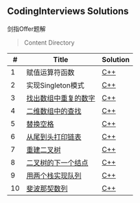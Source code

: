 ## CodingInterviews Solutions
剑指Offer题解

> Content Directory

|#|Title|Solution|
|---|---|---|
|1|赋值运算符函数|[C++](https://github.com/htdwade/CodingInterviews/blob/master/01.AssignmentOperator/AssignmentOperator.cpp)|
|2|实现Singleton模式|[C++](https://github.com/htdwade/CodingInterviews/blob/master/02.Singleton/Singleton.cpp)|
|3|[找出数组中重复的数字](https://www.nowcoder.com/practice/623a5ac0ea5b4e5f95552655361ae0a8?tpId=13&tqId=11203&tPage=1&rp=1&ru=/ta/coding-interviews&qru=/ta/coding-interviews/question-ranking)|[C++](https://github.com/htdwade/CodingInterviews/blob/master/03.FindDuplicationInArray/FindDuplicationInArray.cpp)|
|4|[二维数组中的查找](https://www.nowcoder.com/practice/abc3fe2ce8e146608e868a70efebf62e?tpId=13&tqId=11154&tPage=1&rp=1&ru=/ta/coding-interviews&qru=/ta/coding-interviews/question-ranking)|[C++](https://github.com/htdwade/CodingInterviews/blob/master/04.FindInPartiallySortedMatrix/FindInPartiallySortedMatrix.cpp)|
|5|[替换空格](https://www.nowcoder.com/practice/4060ac7e3e404ad1a894ef3e17650423?tpId=13&tqId=11155&tPage=1&rp=1&ru=/ta/coding-interviews&qru=/ta/coding-interviews/question-ranking)|[C++](https://github.com/htdwade/CodingInterviews/blob/master/05.ReplaceSpaces/ReplaceSpaces.cpp)|
|6|[从尾到头打印链表](https://www.nowcoder.com/practice/d0267f7f55b3412ba93bd35cfa8e8035?tpId=13&tqId=11156&tPage=1&rp=1&ru=/ta/coding-interviews&qru=/ta/coding-interviews/question-ranking)|[C++](https://github.com/htdwade/CodingInterviews/blob/master/06.PrintListInReversedOrder/PrintListInReversedOrder.cpp)|
|7|[重建二叉树](https://www.nowcoder.com/practice/8a19cbe657394eeaac2f6ea9b0f6fcf6?tpId=13&tqId=11157&tPage=1&rp=1&ru=/ta/coding-interviews&qru=/ta/coding-interviews/question-ranking)|[C++](https://github.com/htdwade/CodingInterviews/blob/master/07.ConstructBinaryTree/ConstructBinaryTree.cpp)|
|8|[二叉树的下一个结点](https://www.nowcoder.com/practice/9023a0c988684a53960365b889ceaf5e?tpId=13&tqId=11210&tPage=1&rp=1&ru=/ta/coding-interviews&qru=/ta/coding-interviews/question-ranking)|[C++](https://github.com/htdwade/CodingInterviews/blob/master/08.NextNodeInBinaryTrees/NextNodeInBinaryTrees.cpp)|
|9|[用两个栈实现队列](https://www.nowcoder.com/practice/54275ddae22f475981afa2244dd448c6?tpId=13&tqId=11158&tPage=1&rp=1&ru=/ta/coding-interviews&qru=/ta/coding-interviews/question-ranking)|[C++](https://github.com/htdwade/CodingInterviews/blob/master/09.QueueWithTwoStacks/QueueWithTwoStacks.cpp)|
|10|[斐波那契数列](https://www.nowcoder.com/practice/c6c7742f5ba7442aada113136ddea0c3?tpId=13&tqId=11160&tPage=1&rp=1&ru=/ta/coding-interviews&qru=/ta/coding-interviews/question-ranking)|[C++](https://github.com/htdwade/CodingInterviews/blob/master/10.Fibonacci/Fibonacci.cpp)|
